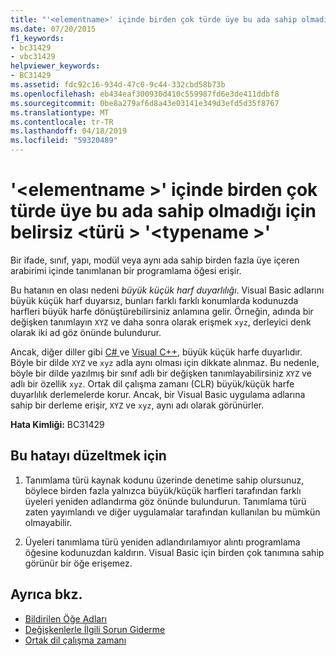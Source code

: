 ```yaml
---
title: "'<elementname>' içinde birden çok türde üye bu ada sahip olmadığı için belirsiz <type> '<typename>'"
ms.date: 07/20/2015
f1_keywords:
- bc31429
- vbc31429
helpviewer_keywords:
- BC31429
ms.assetid: fdc92c16-934d-47c0-9c44-332cbd58b73b
ms.openlocfilehash: eb434eaf300930d410c559987fd6e3de411ddbf8
ms.sourcegitcommit: 0be8a279af6d8a43e03141e349d3efd5d35f8767
ms.translationtype: MT
ms.contentlocale: tr-TR
ms.lasthandoff: 04/18/2019
ms.locfileid: "59320489"
---
```

# <a name="elementname-is-ambiguous-because-multiple-kinds-of-members-with-this-name-exist-in-type-typename"></a>'\<elementname >' içinde birden çok türde üye bu ada sahip olmadığı için belirsiz \<türü > '\<typename >'
Bir ifade, sınıf, yapı, modül veya aynı ada sahip birden fazla üye içeren arabirimi içinde tanımlanan bir programlama öğesi erişir.  
  
 Bu hatanın en olası nedeni *büyük küçük harf duyarlılığı*. Visual Basic adlarını büyük küçük harf duyarsız, bunları farklı farklı konumlarda kodunuzda harfleri büyük harfe dönüştürebilirsiniz anlamına gelir. Örneğin, adında bir değişken tanımlayın `XYZ` ve daha sonra olarak erişmek `xyz`, derleyici denk olarak iki ad göz önünde bulundurur.  
  
 Ancak, diğer diller gibi [ C# ](../../csharp/index.md) ve [Visual C++](/cpp/index), büyük küçük harfe duyarlıdır. Böyle bir dilde `XYZ` ve `xyz` adla aynı olması için dikkate alınmaz. Bu nedenle, böyle bir dilde yazılmış bir sınıf adlı bir değişken tanımlayabilirsiniz `XYZ` ve adlı bir özellik `xyz`. Ortak dil çalışma zamanı (CLR) büyük/küçük harfe duyarlılık derlemelerde korur. Ancak, bir Visual Basic uygulama adlarına sahip bir derleme erişir, `XYZ` ve `xyz`, aynı adı olarak görünürler.  
  
 **Hata Kimliği:** BC31429  
  
## <a name="to-correct-this-error"></a>Bu hatayı düzeltmek için  
  
1. Tanımlama türü kaynak kodunu üzerinde denetime sahip olursunuz, böylece birden fazla yalnızca büyük/küçük harfleri tarafından farklı üyeleri yeniden adlandırma göz önünde bulundurun. Tanımlama türü zaten yayımlandı ve diğer uygulamalar tarafından kullanılan bu mümkün olmayabilir.  
  
2. Üyeleri tanımlama türü yeniden adlandırılamıyor alıntı programlama öğesine kodunuzdan kaldırın. Visual Basic için birden çok tanımına sahip görünür bir öğe erişemez.  
  
## <a name="see-also"></a>Ayrıca bkz.

- [Bildirilen Öğe Adları](../../visual-basic/programming-guide/language-features/declared-elements/declared-element-names.md)
- [Değişkenlerle İlgili Sorun Giderme](../../visual-basic/programming-guide/language-features/variables/troubleshooting-variables.md)
- [Ortak dil çalışma zamanı](../../standard/clr.md)
